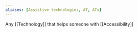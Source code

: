 ```yaml
---
aliases: [Assistive technologies, AT, ATs]
---
```


Any [[Technology]] that helps someone with [[Accessibility]]